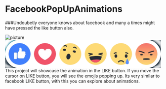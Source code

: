 # FacebookPopUpAnimations
   
   ###Undoubetly everyone knows about facebook and many a times might have pressed the like button also.
   
   ![picture](myDesktop/Emojis.png)
   <img src="Emojis.png"
   alt="Markdown Monster icon"
   style="float: left; margin-right: 10px;" />
   
   This project will showcase the animation in the LIKE button. If you move the cursor on LIKE button, you will see the emojis popping up. Its very similar to facebook LIKE button, with this you can explore about animations. 
   
   ##

